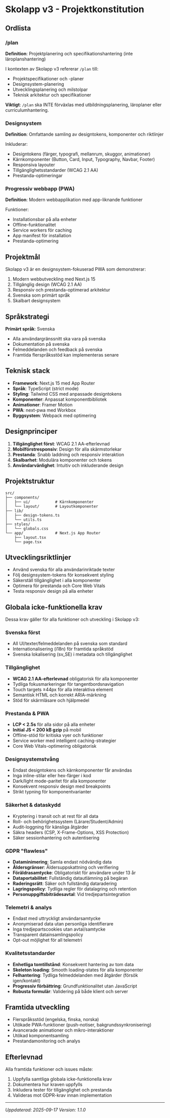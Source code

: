# Skolapp v3 - Projektkonstitution

## Ordlista

### /plan
**Definition**: Projektplanering och specifikationshantering (inte läroplanshantering)

I kontexten av Skolapp v3 refererar `/plan` till:
- Projektspecifikationer och -planer
- Designsystem-planering
- Utvecklingsplanering och milstolpar
- Teknisk arkitektur och specifikationer

**Viktigt**: `/plan` ska INTE förväxlas med utbildningsplanering, läroplaner eller curriculumhantering.

### Designsystem
**Definition**: Omfattande samling av designtokens, komponenter och riktlinjer

Inkluderar:
- Designtokens (färger, typografi, mellanrum, skuggor, animationer)
- Kärnkomponenter (Button, Card, Input, Typography, Navbar, Footer)
- Responsiva layouter
- Tillgänglighetsstandarder (WCAG 2.1 AA)
- Prestanda-optimeringar

### Progressiv webbapp (PWA)
**Definition**: Modern webbapplikation med app-liknande funktioner

Funktioner:
- Installationsbar på alla enheter
- Offline-funktionalitet
- Service workers för caching
- App manifest för installation
- Prestanda-optimering

## Projektmål

Skolapp v3 är en designsystem-fokuserad PWA som demonstrerar:
1. Modern webbutveckling med Next.js 15
2. Tillgänglig design (WCAG 2.1 AA)
3. Responsiv och prestanda-optimerad arkitektur
4. Svenska som primärt språk
5. Skalbart designsystem

## Språkstrategi

**Primärt språk**: Svenska
- Alla användargränssnitt ska vara på svenska
- Dokumentation på svenska
- Felmeddelanden och feedback på svenska
- Framtida flerspråksstöd kan implementeras senare

## Teknisk stack

- **Framework**: Next.js 15 med App Router
- **Språk**: TypeScript (strict mode)
- **Styling**: Tailwind CSS med anpassade designtokens
- **Komponenter**: Anpassat komponentbibliotek
- **Animationer**: Framer Motion
- **PWA**: next-pwa med Workbox
- **Byggsystem**: Webpack med optimering

## Designprinciper

1. **Tillgänglighet först**: WCAG 2.1 AA-efterlevnad
2. **Mobilförstresponsiv**: Design för alla skärmstorlekar
3. **Prestanda**: Snabb laddning och responsiv interaktion
4. **Skalbarhet**: Modulära komponenter och tokens
5. **Användarvänlighet**: Intuitiv och inkluderande design

## Projektstruktur

```
src/
├── components/
│   ├── ui/           # Kärnkomponenter
│   └── layout/       # Layoutkomponenter
├── lib/
│   ├── design-tokens.ts
│   └── utils.ts
├── styles/
│   └── globals.css
└── app/              # Next.js App Router
    ├── layout.tsx
    └── page.tsx
```

## Utvecklingsriktlinjer

- Använd svenska för alla användarinriktade texter
- Följ designsystem-tokens för konsekvent styling
- Säkerställ tillgänglighet i alla komponenter
- Optimera för prestanda och Core Web Vitals
- Testa responsiv design på alla enheter

## Globala icke-funktionella krav

Dessa krav gäller för alla funktioner och utveckling i Skolapp v3:

### Svenska först
- All UI/texter/felmeddelanden på svenska som standard
- Internationalisering (i18n) för framtida språkstöd
- Svenska lokalisering (sv_SE) i metadata och tillgänglighet

### Tillgänglighet
- **WCAG 2.1 AA-efterlevnad** obligatorisk för alla komponenter
- Tydliga fokusmarkeringar för tangentbordsnavigation
- Touch targets ≥44px för alla interaktiva element
- Semantisk HTML och korrekt ARIA-märkning
- Stöd för skärmläsare och hjälpmedel

### Prestanda & PWA
- **LCP < 2.5s** för alla sidor på alla enheter
- **Initial JS < 200 kB gzip** på mobil
- Offline-stöd för kritiska vyer och funktioner
- Service worker med intelligent caching-strategier
- Core Web Vitals-optimering obligatorisk

### Designsystemstvång
- Endast designtokens och kärnkomponenter får användas
- Inga inline-stilar eller hex-färger i kod
- Dark/light mode-paritet för alla komponenter
- Konsekvent responsiv design med breakpoints
- Strikt typning för komponentvarianter

### Säkerhet & dataskydd
- Kryptering i transit och at rest för all data
- Roll- och behörighetssystem (Lärare/Student/Admin)
- Audit-loggning för känsliga åtgärder
- Säkra headers (CSP, X-Frame-Options, XSS Protection)
- Säker sessionhantering och autentisering

### GDPR "flawless"
- **Dataminimering**: Samla endast nödvändig data
- **Åldersgränser**: Åldersuppskattning och verifiering
- **Föräldrasamtycke**: Obligatoriskt för användare under 13 år
- **Dataportabilitet**: Fullständig datautlämning på begäran
- **Raderingsrätt**: Säker och fullständig dataradering
- **Lagringspolicy**: Tydliga regler för datalagring och retention
- **Personuppgiftsbiträdesavtal**: Vid tredjepartsintegration

### Telemetri & analys
- Endast med uttryckligt användarsamtycke
- Anonymiserad data utan personliga identifierare
- Inga tredjepartscookies utan avtal/samtycke
- Transparent datainsamlingspolicy
- Opt-out möjlighet för all telemetri

### Kvalitetsstandarder
- **Enhetliga tomtillstånd**: Konsekvent hantering av tom data
- **Skeleton loading**: Smooth loading-states för alla komponenter
- **Felhantering**: Tydliga felmeddelanden med åtgärder (försök igen/kontakt)
- **Progressiv förbättring**: Grundfunktionalitet utan JavaScript
- **Robusta formulär**: Validering på både klient och server

## Framtida utveckling

- Flerspråksstöd (engelska, finska, norska)
- Utökade PWA-funktioner (push-notiser, bakgrundssynkronisering)
- Avancerade animationer och mikro-interaktioner
- Utökad komponentsamling
- Prestandamonitoring och analys

## Efterlevnad

Alla framtida funktioner och issues måste:
1. Uppfylla samtliga globala icke-funktionella krav
2. Dokumentera hur kraven uppfylls
3. Inkludera tester för tillgänglighet och prestanda
4. Valideras mot GDPR-krav innan implementation

---

*Uppdaterad: 2025-09-17*
*Version: 1.1.0*